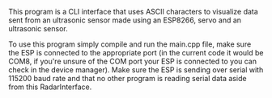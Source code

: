 This program is a CLI interface that uses ASCII characters to visualize data sent from an ultrasonic sensor made using an ESP8266, servo and an ultrasonic sensor.

To use this program simply compile and run the main.cpp file, make sure the ESP is connected to the appropriate port (in the current code it would be COM8, if you're unsure of the COM port your ESP is connected to you can check in the device manager). 
Make sure the ESP is sending over serial with 115200 baud rate and that no other program is reading serial data aside from this RadarInterface.
